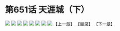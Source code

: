 # 第651话 天涯城（下）
![](https://mhpic.xiaomingtaiji.net/comic/D/斗破苍穹拆分版/651话/1.jpg-zymk.middle.webp)
![](https://mhpic.xiaomingtaiji.net/comic/D/斗破苍穹拆分版/651话/2.jpg-zymk.middle.webp)
![](https://mhpic.xiaomingtaiji.net/comic/D/斗破苍穹拆分版/651话/3.jpg-zymk.middle.webp)
![](https://mhpic.xiaomingtaiji.net/comic/D/斗破苍穹拆分版/651话/4.jpg-zymk.middle.webp)
![](https://mhpic.xiaomingtaiji.net/comic/D/斗破苍穹拆分版/651话/5.jpg-zymk.middle.webp)
![](https://mhpic.xiaomingtaiji.net/comic/D/斗破苍穹拆分版/651话/6.jpg-zymk.middle.webp)
![](https://mhpic.xiaomingtaiji.net/comic/D/斗破苍穹拆分版/651话/7.jpg-zymk.middle.webp)
![](https://mhpic.xiaomingtaiji.net/comic/D/斗破苍穹拆分版/651话/8.jpg-zymk.middle.webp)
[【上一章】](./650.md)
[【目录】](./READMD.md)
[【下一章】](./652.md)
